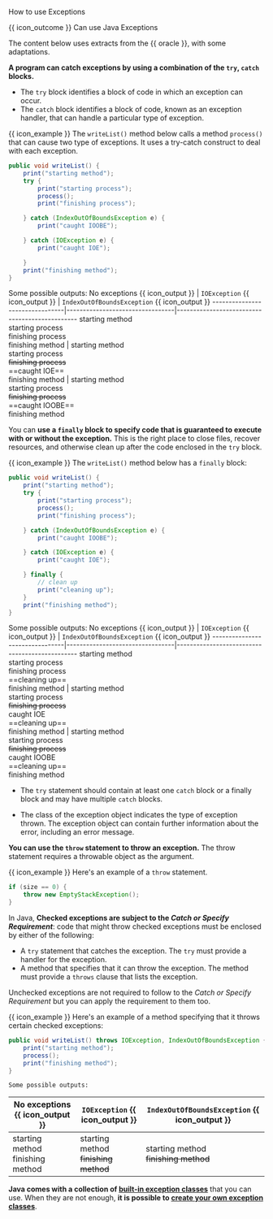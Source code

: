 <span id="title">How to use Exceptions</span>

<span id="prereqs"></span>

<span id="outcomes">{{ icon_outcome }} Can use Java Exceptions</span>

<div id="body">
The content below uses extracts from the {{ oracle }}, with some adaptations.

**A program can catch exceptions by using a combination of the `try`, `catch` blocks.**
* The `try` block identifies a block of code in which an exception can occur.
* The `catch` block identifies a block of code, known as an exception handler, that can handle a particular type of exception.

<box>

{{ icon_example }} The `writeList()` method below calls a method `process()` that can cause two type of exceptions. It uses a try-catch construct to deal with each exception.

```java
public void writeList() {
    print("starting method");
    try {
        print("starting process");
        process();
        print("finishing process");

    } catch (IndexOutOfBoundsException e) {
        print("caught IOOBE");

    } catch (IOException e) {
        print("caught IOE");

    }
    print("finishing method");
}
```
Some possible outputs:
No exceptions {{ icon_output }} | `IOException` {{ icon_output }} | `IndexOutOfBoundsException` {{ icon_output }}
--------------------------------|---------------------------------|-----------------------------------------------
<span class="text-monospace">starting method<br>starting process<br>finishing process<br>finishing method</span> | <span class="text-monospace">starting method<br>starting process<br>~~finishing process~~<br>==caught IOE==<br>finishing method </span>| <span class="text-monospace">starting method<br>starting process<br>~~finishing process~~<br>==caught IOOBE==<br>finishing method</span>


</box>

You can **use a `finally` block to specify code that is guaranteed to execute with or without the exception.** This is the right place to close files, recover resources, and otherwise clean up after the code enclosed in the `try` block.

{{ icon_example }} The `writeList()` method below has a `finally` block:

```java
public void writeList() {
    print("starting method");
    try {
        print("starting process");
        process();
        print("finishing process");

    } catch (IndexOutOfBoundsException e) {
        print("caught IOOBE");

    } catch (IOException e) {
        print("caught IOE");

    } finally {
        // clean up
        print("cleaning up");
    }
    print("finishing method");
}
```
Some possible outputs:
No exceptions {{ icon_output }} | `IOException` {{ icon_output }} | `IndexOutOfBoundsException` {{ icon_output }}
--------------------------------|---------------------------------|-----------------------------------------------
<span class="text-monospace">starting method<br>starting process<br>finishing process<br>==cleaning up==<br>finishing method</span> | <span class="text-monospace">starting method<br>starting process<br>~~finishing process~~<br>caught IOE<br>==cleaning up==<br>finishing method </span>| <span class="text-monospace">starting method<br>starting process<br>~~finishing process~~<br>caught IOOBE<br>==cleaning up==<br>finishing method</span>

</box>


* The `try` statement should contain at least one `catch` block or a finally block and may have multiple `catch` blocks.

* The class of the exception object indicates the type of exception thrown. The exception object can contain further information about the error, including an error message.

**You can use the `throw` statement to throw an exception.** The throw statement requires a <tooltip content="Throwable objects are instances of any subclass of the `Throwable` class.">throwable</tooltip> object as the argument.

<box>

{{ icon_example }} Here's an example of a `throw` statement.

```java
if (size == 0) {
    throw new EmptyStackException();
}
```
</box>

In Java, **Checked exceptions are subject to the _Catch or Specify Requirement_**: code that might throw checked exceptions must be enclosed by either of the following:
* A `try` statement that catches the exception. The `try` must provide a handler for the exception.
* A method that specifies that it can throw the exception. The method must provide a `throws` clause that lists the exception.

Unchecked exceptions are not required to follow to the _Catch or Specify Requirement_ but you can apply the requirement to them too.

<box>

{{ icon_example }} Here's an example of a method specifying that it throws certain checked exceptions:

```java
public void writeList() throws IOException, IndexOutOfBoundsException {
    print("starting method");
    process();
    print("finishing method");
}
```
    Some possible outputs:
No exceptions {{ icon_output }} | `IOException` {{ icon_output }} | `IndexOutOfBoundsException` {{ icon_output }}
--------------------------------|---------------------------------|-----------------------------------------------
<span class="text-monospace">starting method<br>finishing method</span> | <span class="text-monospace">starting method<br>~~finishing method~~</span>| <span class="text-monospace">starting method<br>~~finishing method~~</span>

</box>

**Java comes with a collection of [built-in exception classes](https://www.geeksforgeeks.org/built-exceptions-java-examples/)** that you can use. When they are not enough, **it is possible to [create your own exception classes](https://www.javatpoint.com/custom-exception)**.

</div>

<div id="extras">
  <include src="exercises.md" />
</div>
